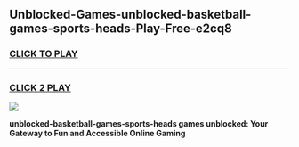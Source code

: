 
## Unblocked-Games-unblocked-basketball-games-sports-heads-Play-Free-e2cq8
<h3>
<a href="https://premium76.site?title=unblocked-basketball-games-sports-heads&ref=18A">CLICK TO PLAY</a></h3>
<hr>

<h3>
<a href="https://premium76.site?title=unblocked-basketball-games-sports-heads&ref=18A">CLICK 2 PLAY</a>
  
</h3>

<a href="https://premium76.site?title=unblocked-basketball-games-sports-heads&ref=18A"><img src="https://clearcache.store/games.png"></a>


**unblocked-basketball-games-sports-heads games unblocked: Your Gateway to Fun and Accessible Online Gaming**
